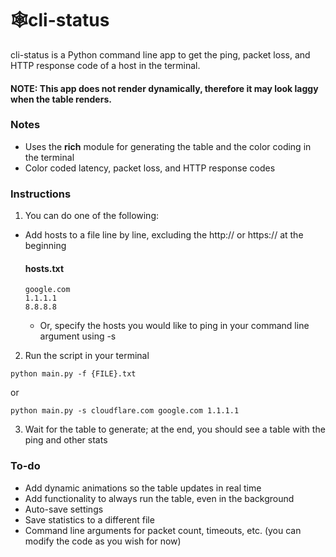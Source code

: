 
# 🕸️cli-status
cli-status is a Python command line app to get the ping, packet loss, and HTTP response code of a host in the terminal.

#### NOTE: This app does not render dynamically, therefore it may look laggy when the table renders.

### Notes
- Uses the **rich** module for generating the table and the color coding in the terminal
- Color coded latency, packet loss, and HTTP response codes

### Instructions

1) You can do one of the following:

- Add hosts to a file line by line, excluding the http:// or https:// at the beginning
  #### hosts.txt
  ```
  google.com
  1.1.1.1
  8.8.8.8
  ```

  - Or, specify the hosts you would like to ping in your command line argument using -s

2) Run the script in your terminal
```
python main.py -f {FILE}.txt
```
or
```
python main.py -s cloudflare.com google.com 1.1.1.1
```

3) Wait for the table to generate; at the end, you should see a table with the ping and other stats

### To-do
- Add dynamic animations so the table updates in real time
- Add functionality to always run the table, even in the background
- Auto-save settings
- Save statistics to a different file
- Command line arguments for packet count, timeouts, etc. (you can modify the code as you wish for now)
